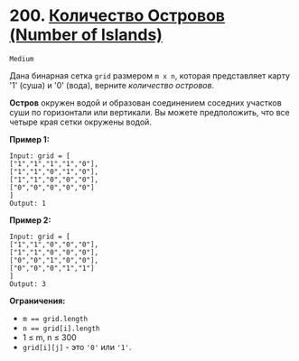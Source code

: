 # 200. [Количество Островов (Number of Islands)]()

`Medium`

Дана бинарная сетка `grid` размером `m x n`, которая представляет карту '1' (суша) и '0' (вода), верните *количество островов*.

**Остров** окружен водой и образован соединением соседних участков суши по горизонтали или вертикали. Вы можете предположить, что все четыре края сетки окружены водой.

**Пример 1:**
```
Input: grid = [
["1","1","1","1","0"],
["1","1","0","1","0"],
["1","1","0","0","0"],
["0","0","0","0","0"]
]
Output: 1
```

**Пример 2:**
```
Input: grid = [
["1","1","0","0","0"],
["1","1","0","0","0"],
["0","0","1","0","0"],
["0","0","0","1","1"]
]
Output: 3
```

**Ограничения:**

*   `m == grid.length`
*   `n == grid[i].length`
*   1 ≤ m, n ≤ 300
*   `grid[i][j]` - это `'0'` или `'1'`.